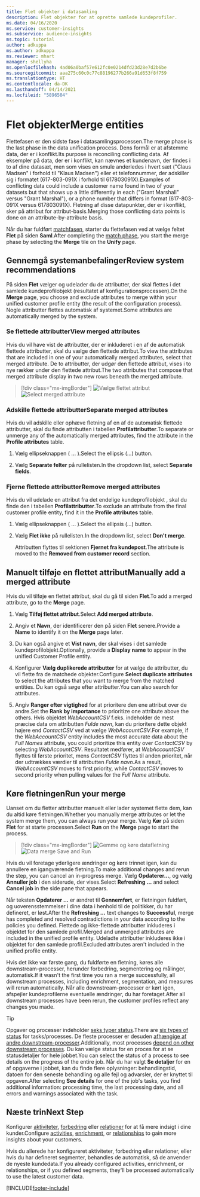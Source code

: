 ```yaml
---
title: Flet objekter i datasamling
description: Flet objekter for at oprette samlede kundeprofiler.
ms.date: 04/16/2020
ms.service: customer-insights
ms.subservice: audience-insights
ms.topic: tutorial
author: adkuppa
ms.author: adkuppa
ms.reviewer: mhart
manager: shellyha
ms.openlocfilehash: 4ad06a0baf57e612fc0e0214dfd23d28e7d2b6be
ms.sourcegitcommit: aaa275c60c0c77c88196277b266a91d653f8f759
ms.translationtype: HT
ms.contentlocale: da-DK
ms.lasthandoff: 04/14/2021
ms.locfileid: "5896504"
---
```

# <a name="merge-entities"></a><span data-ttu-id="36763-103">Flet objekter</span><span class="sxs-lookup"><span data-stu-id="36763-103">Merge entities</span></span>

<span data-ttu-id="36763-104">Flettefasen er den sidste fase i datasamlingsprocessen.</span><span class="sxs-lookup"><span data-stu-id="36763-104">The merge phase is the last phase in the data unification process.</span></span> <span data-ttu-id="36763-105">Dens formål er at afstemme data, der er i konflikt.</span><span class="sxs-lookup"><span data-stu-id="36763-105">Its purpose is reconciling conflicting data.</span></span> <span data-ttu-id="36763-106">Af eksempler på data, der er i konflikt, kan nævnes et kundenavn, der findes i to af dine datasæt, men som vises en smule anderledes i hvert sæt ("Claus Madsen" i forhold til "Klaus Madsen") eller et telefonnummer, der adskiller sig i formatet (617-803-091X i forhold til 617803091X).</span><span class="sxs-lookup"><span data-stu-id="36763-106">Examples of conflicting data could include a customer name found in two of your datasets but that shows up a little differently in each ("Grant Marshall" versus "Grant Marshal"), or a phone number that differs in format (617-803-091X versus 617803091X).</span></span> <span data-ttu-id="36763-107">Fletning af disse datapunkter, der er i konflikt, sker på attribut for attribut-basis.</span><span class="sxs-lookup"><span data-stu-id="36763-107">Merging those conflicting data points is done on an attribute-by-attribute basis.</span></span>

<span data-ttu-id="36763-108">Når du har fuldført [matchfasen](match-entities.md), starter du flettefasen ved at vælge feltet **Flet** på siden **Saml**.</span><span class="sxs-lookup"><span data-stu-id="36763-108">After completing the [match phase](match-entities.md), you start the merge phase by selecting the **Merge** tile on the **Unify** page.</span></span>

## <a name="review-system-recommendations"></a><span data-ttu-id="36763-109">Gennemgå systemanbefalinger</span><span class="sxs-lookup"><span data-stu-id="36763-109">Review system recommendations</span></span>

<span data-ttu-id="36763-110">På siden **Flet** vælger og udelader du de attributter, der skal flettes i det samlede kundeprofilobjekt (resultatet af konfigurationsprocessen).</span><span class="sxs-lookup"><span data-stu-id="36763-110">On the **Merge** page, you choose and exclude attributes to merge within your unified customer profile entity (the result of the configuration process).</span></span> <span data-ttu-id="36763-111">Nogle attributter flettes automatisk af systemet.</span><span class="sxs-lookup"><span data-stu-id="36763-111">Some attributes are automatically merged by the system.</span></span>

### <a name="view-merged-attributes"></a><span data-ttu-id="36763-112">Se flettede attributter</span><span class="sxs-lookup"><span data-stu-id="36763-112">View merged attributes</span></span>

<span data-ttu-id="36763-113">Hvis du vil have vist de attributter, der er inkluderet i en af de automatisk flettede attributter, skal du vælge den flettede attribut.</span><span class="sxs-lookup"><span data-stu-id="36763-113">To view the attributes that are included in one of your automatically merged attributes, select that merged attribute.</span></span> <span data-ttu-id="36763-114">De to attributter, der udgør den flettede attribut, vises i to nye rækker under den flettede attribut.</span><span class="sxs-lookup"><span data-stu-id="36763-114">The two attributes that compose that merged attribute display in two new rows beneath the merged attribute.</span></span>

> [!div class="mx-imgBorder"]
> <span data-ttu-id="36763-115">![Vælge flettet attribut](media/configure-data-merge-profile-attributes.png "Vælge flettet attribut")</span><span class="sxs-lookup"><span data-stu-id="36763-115">![Select merged attribute](media/configure-data-merge-profile-attributes.png "Select merged attribute")</span></span>

### <a name="separate-merged-attributes"></a><span data-ttu-id="36763-116">Adskille flettede attributter</span><span class="sxs-lookup"><span data-stu-id="36763-116">Separate merged attributes</span></span>

<span data-ttu-id="36763-117">Hvis du vil adskille eller ophæve fletning af en af de automatisk flettede attributter, skal du finde attributten i tabellen **Profilattributter**.</span><span class="sxs-lookup"><span data-stu-id="36763-117">To separate or unmerge any of the automatically merged attributes, find the attribute in the **Profile attributes** table.</span></span>

1. <span data-ttu-id="36763-118">Vælg ellipseknappen ( ... ).</span><span class="sxs-lookup"><span data-stu-id="36763-118">Select the ellipsis (...) button.</span></span>
  
2. <span data-ttu-id="36763-119">Vælg **Separate felter** på rullelisten.</span><span class="sxs-lookup"><span data-stu-id="36763-119">In the dropdown list, select **Separate fields**.</span></span>

### <a name="remove-merged-attributes"></a><span data-ttu-id="36763-120">Fjerne flettede attributter</span><span class="sxs-lookup"><span data-stu-id="36763-120">Remove merged attributes</span></span>

<span data-ttu-id="36763-121">Hvis du vil udelade en attribut fra det endelige kundeprofilobjekt , skal du finde den i tabellen **Profilattributter**.</span><span class="sxs-lookup"><span data-stu-id="36763-121">To exclude an attribute from the final customer profile entity, find it in the **Profile attributes** table.</span></span>

1. <span data-ttu-id="36763-122">Vælg ellipseknappen ( ... ).</span><span class="sxs-lookup"><span data-stu-id="36763-122">Select the ellipsis (...) button.</span></span>
  
2. <span data-ttu-id="36763-123">Vælg **Flet ikke** på rullelisten.</span><span class="sxs-lookup"><span data-stu-id="36763-123">In the dropdown list, select **Don't merge**.</span></span>

   <span data-ttu-id="36763-124">Attributten flyttes til sektionen **Fjernet fra kundepost**.</span><span class="sxs-lookup"><span data-stu-id="36763-124">The attribute is moved to the **Removed from customer record** section.</span></span>

## <a name="manually-add-a-merged-attribute"></a><span data-ttu-id="36763-125">Manuelt tilføje en flettet attribut</span><span class="sxs-lookup"><span data-stu-id="36763-125">Manually add a merged attribute</span></span>

<span data-ttu-id="36763-126">Hvis du vil tilføje en flettet attribut, skal du gå til siden **Flet**.</span><span class="sxs-lookup"><span data-stu-id="36763-126">To add a merged attribute, go to the **Merge** page.</span></span>

1. <span data-ttu-id="36763-127">Vælg **Tilføj flettet attribut**.</span><span class="sxs-lookup"><span data-stu-id="36763-127">Select **Add merged attribute**.</span></span>

2. <span data-ttu-id="36763-128">Angiv et **Navn**, der identificerer den på siden **Flet** senere.</span><span class="sxs-lookup"><span data-stu-id="36763-128">Provide a **Name** to identify it on the **Merge** page later.</span></span>

3. <span data-ttu-id="36763-129">Du kan også angive et **Vist navn**, der skal vises i det samlede kundeprofilobjekt.</span><span class="sxs-lookup"><span data-stu-id="36763-129">Optionally, provide a **Display name** to appear in the unified Customer Profile entity.</span></span>

4. <span data-ttu-id="36763-130">Konfigurer **Vælg duplikerede attributter** for at vælge de attributter, du vil flette fra de matchede objekter.</span><span class="sxs-lookup"><span data-stu-id="36763-130">Configure **Select duplicate attributes** to select the attributes that you want to merge from the matched entities.</span></span> <span data-ttu-id="36763-131">Du kan også søge efter attributter.</span><span class="sxs-lookup"><span data-stu-id="36763-131">You can also search for attributes.</span></span>

5. <span data-ttu-id="36763-132">Angiv **Ranger efter vigtighed** for at prioritere den ene attribut over de andre.</span><span class="sxs-lookup"><span data-stu-id="36763-132">Set the **Rank by importance** to prioritize one attribute above the others.</span></span> <span data-ttu-id="36763-133">Hvis objektet *WebAccountCSV* f.eks. indeholder de mest præcise data om attributten *Fulde navn*, kan du prioritere dette objekt højere end *ContactCSV* ved at vælge *WebAccountCSV*.</span><span class="sxs-lookup"><span data-stu-id="36763-133">For example, if the *WebAccountCSV* entity includes the most accurate data about the *Full Names* attribute, you could prioritize this entity over *ContactCSV* by selecting *WebAccountCSV*.</span></span> <span data-ttu-id="36763-134">Resultatet medfører, at *WebAccountCSV* flyttes til første prioritet, mens *ContactCSV* flyttes til anden prioritet, når der udtrækkes værdier til attributten *Fulde navn*.</span><span class="sxs-lookup"><span data-stu-id="36763-134">As a result, *WebAccountCSV* moves to first priority, while *ContactCSV* moves to second priority when pulling values for the *Full Name* attribute.</span></span>

## <a name="run-your-merge"></a><span data-ttu-id="36763-135">Køre fletningen</span><span class="sxs-lookup"><span data-stu-id="36763-135">Run your merge</span></span>

<span data-ttu-id="36763-136">Uanset om du fletter attributter manuelt eller lader systemet flette dem, kan du altid køre fletningen.</span><span class="sxs-lookup"><span data-stu-id="36763-136">Whether you manually merge attributes or let the system merge them, you can always run your merge.</span></span> <span data-ttu-id="36763-137">Vælg **Kør** på siden **Flet** for at starte processen.</span><span class="sxs-lookup"><span data-stu-id="36763-137">Select **Run** on the **Merge** page to start the process.</span></span>

> [!div class="mx-imgBorder"]
> <span data-ttu-id="36763-138">![Gemme og køre datafletning](media/configure-data-merge-save-run.png "Gemme og køre datafletning")</span><span class="sxs-lookup"><span data-stu-id="36763-138">![Data merge Save and Run](media/configure-data-merge-save-run.png "Data merge Save and Run")</span></span>

<span data-ttu-id="36763-139">Hvis du vil foretage yderligere ændringer og køre trinnet igen, kan du annullere en igangværende fletning.</span><span class="sxs-lookup"><span data-stu-id="36763-139">To make additional changes and rerun the step, you can cancel an in-progress merge.</span></span> <span data-ttu-id="36763-140">Vælg **Opdaterer...**, og vælg **Annuller job** i den siderude, der vises.</span><span class="sxs-lookup"><span data-stu-id="36763-140">Select **Refreshing ...** and select **Cancel job**  in the side pane that appears.</span></span>

<span data-ttu-id="36763-141">Når teksten **Opdaterer ...** er ændret til **Gennemført**, er fletningen fuldført, og uoverensstemmelser i dine data i henhold til de politikker, du har defineret, er løst.</span><span class="sxs-lookup"><span data-stu-id="36763-141">After the **Refreshing ...** text changes to **Successful**, merge has completed and resolved contradictions in your data according to the policies you defined.</span></span> <span data-ttu-id="36763-142">Flettede og ikke-flettede attributter inkluderes i objektet for den samlede profil.</span><span class="sxs-lookup"><span data-stu-id="36763-142">Merged and unmerged attributes are included in the unified profile entity.</span></span> <span data-ttu-id="36763-143">Udeladte attributter inkluderes ikke i objektet for den samlede profil.</span><span class="sxs-lookup"><span data-stu-id="36763-143">Excluded attributes aren't included in the unified profile entity.</span></span>

<span data-ttu-id="36763-144">Hvis det ikke var første gang, du fuldførte en fletning, køres alle downstream-processer, herunder forbedring, segmentering og målinger, automatisk.</span><span class="sxs-lookup"><span data-stu-id="36763-144">If it wasn't the first time you ran a merge successfully, all downstream processes, including enrichment, segmentation, and measures will rerun automatically.</span></span> <span data-ttu-id="36763-145">Når alle downstream-processer er kørt igen, afspejler kundeprofilerne eventuelle ændringer, du har foretaget.</span><span class="sxs-lookup"><span data-stu-id="36763-145">After all downstream processes have been rerun, the customer profiles reflect any changes you made.</span></span>

> [!TIP]
> <span data-ttu-id="36763-146">Opgaver og processer indeholder [seks typer status](system.md#status-types).</span><span class="sxs-lookup"><span data-stu-id="36763-146">There are [six types of status](system.md#status-types) for tasks/processes.</span></span> <span data-ttu-id="36763-147">De fleste processer er desuden [afhængige af andre downstream-processer](system.md#refresh-policies).</span><span class="sxs-lookup"><span data-stu-id="36763-147">Additionally, most processes [depend on other downstream processes](system.md#refresh-policies).</span></span> <span data-ttu-id="36763-148">Du kan vælge status for en proces for at se statusdetaljer for hele jobbet.</span><span class="sxs-lookup"><span data-stu-id="36763-148">You can select the status of a process to see details on the progress of the entire job.</span></span> <span data-ttu-id="36763-149">Når du har valgt **Se detaljer** for en af opgaverne i jobbet, kan du finde flere oplysninger: behandlingstid, datoen for den seneste behandling og alle fejl og advarsler, der er knyttet til opgaven.</span><span class="sxs-lookup"><span data-stu-id="36763-149">After selecting **See details** for one of the job's tasks, you find additional information: processing time, the last processing date, and all errors and warnings associated with the task.</span></span>

## <a name="next-step"></a><span data-ttu-id="36763-150">Næste trin</span><span class="sxs-lookup"><span data-stu-id="36763-150">Next Step</span></span>

<span data-ttu-id="36763-151">Konfigurer [aktiviteter](activities.md), [forbedring](enrichment-hub.md) eller [relationer](relationships.md) for at få mere indsigt i dine kunder.</span><span class="sxs-lookup"><span data-stu-id="36763-151">Configure [activities](activities.md), [enrichment](enrichment-hub.md), or [relationships](relationships.md) to gain more insights about your customers.</span></span>

<span data-ttu-id="36763-152">Hvis du allerede har konfigureret aktiviteter, forbedring eller relationer, eller hvis du har defineret segmenter, behandles de automatisk, så de anvender de nyeste kundedata.</span><span class="sxs-lookup"><span data-stu-id="36763-152">If you already configured activities, enrichment, or relationships, or if you defined segments, they'll be processed automatically to use the latest customer data.</span></span>




[!INCLUDE[footer-include](../includes/footer-banner.md)]